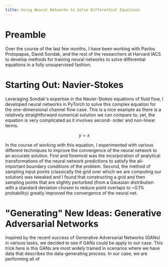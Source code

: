 ```yaml
---
title: Using Neural Networks to Solve Differential Equations
---
```


# Preamble

Over the course of the last few months, I have been working with Pavlos Protopapas,
David Sondak, and the rest of the researchers at Harvard IACS to develop methods for
training neural networks to solve differential equations in a fully unsupervised fashion.

# Starting Out: Navier-Stokes

Leveraging Sondak's expertise in the Navier-Stokes equations of fluid flow, I developed
neural networks in PyTorch to solve this complex equation for the one-dimensional channel
flow case. This is a nice example as there is a relatively straightforward numerical
solution we can compare to; yet, the equation is very complicated as it involves second-
order and non-linear terms.

$$
\begin{equation}
y=x
\end{equation}
$$

In the course of working with this equation, I experimented with various different techniques
to improve the convergence of the neural network to an accurate solution. First and foremost
was the incorporation of analytical transformations of the neural network predictions to satisfy
the all-important boundary conditions of the problem. Second, the method of sampling input points
(classically the grid over which we are computing our solution) was tweaked and I found that
constructing a grid and then sampling points that are slightly perturbed (from a Gaussian distribution
with a standard deviation chosen to reduce point overlaps to ~0.1% probability) greatly improved
the convergence of the neural net.

# "Generating" New Ideas: Generative Adversarial Networks

Inspired by the recent success of Generative Adversarial Networks (GANs) in various tasks,
we decided to see if GANs could be apply to our case. This trick here is this GANs are
most widely trained in scenarios where we have data that describes the data-generating process.
In our case, we are performing all of
